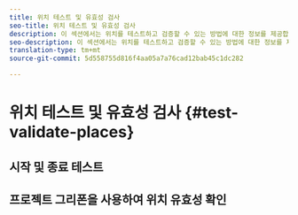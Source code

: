 ```yaml
---
title: 위치 테스트 및 유효성 검사
seo-title: 위치 테스트 및 유효성 검사
description: 이 섹션에서는 위치를 테스트하고 검증할 수 있는 방법에 대한 정보를 제공합니다.
seo-description: 이 섹션에서는 위치를 테스트하고 검증할 수 있는 방법에 대한 정보를 제공합니다.
translation-type: tm+mt
source-git-commit: 5d558755d816f4aa05a7a76cad12bab45c1dc282

---
```



# 위치 테스트 및 유효성 검사 {#test-validate-places}

## 시작 및 종료 테스트


## 프로젝트 그리폰을 사용하여 위치 유효성 확인
